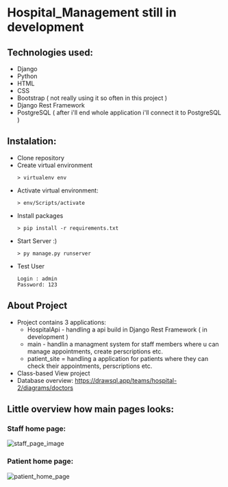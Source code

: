 # Hospital_Management still in development
## Technologies used:
  - Django
  - Python
  - HTML
  - CSS
  - Bootstrap ( not really using it so often in this project )
  - Django Rest Framework
  - PostgreSQL ( after i'll end whole application i'll connect it to PostgreSQL )
## Instalation:
  - Clone repository
  - Create virtual environment
    ```
    > virtualenv env
    ```
  - Activate virtual environment:
    ```
    > env/Scripts/activate
    ```
  - Install packages
    ```
    > pip install -r requirements.txt
    ```
  - Start Server :)
    ```
    > py manage.py runserver
    ```
  - Test User
    ```
    Login : admin
    Password: 123
    ```
## About Project
  - Project contains 3 applications:
      - HospitalApi - handling a api build in Django Rest Framework ( in development )
      - main - handlin a managment system for staff members where u can manage appointments, create perscriptions etc.
      - patient_site = handling a application for patients where they can check their appointments, perscriptions etc.
  - Class-based View project
  - Database overview: https://drawsql.app/teams/hospital-2/diagrams/doctors

## Little overview how main pages looks:
### Staff home page:
![staff_page_image](https://github.com/RadekKusiak71/Hospital_Management/assets/121208184/e99c6e08-737b-42f4-9bdd-798cc9065577)
### Patient home page:
![patient_home_page](https://github.com/RadekKusiak71/Hospital_Management/assets/121208184/713d55b9-2910-47cf-9613-2930ac91976d)

        

